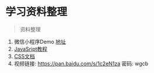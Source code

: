 # 学习资料整理
> 资料整理

1. 微信小程序Demo  [地址](http://bbs.larkapp.com/)
2. [JavaSript教程](http://www.liaoxuefeng.com/wiki/001434446689867b27157e896e74d51a89c25cc8b43bdb3000)
3. [CSS文档](http://www.phpstudy.net/css3/)
4. 视频链接: https://pan.baidu.com/s/1c2eN1za 密码: wgcb


